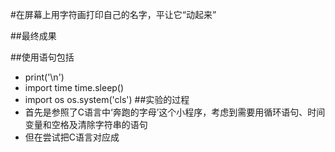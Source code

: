 #在屏幕上用字符画打印自己的名字，平让它“动起来”

##最终成果

##使用语句包括
   - print('\n')
   - import time 
         time.sleep()
   - import os
         os.system('cls')
##实验的过程
   - 首先是参照了C语言中‘奔跑的字母’这个小程序，考虑到需要用循环语句、时间变量和空格及清除字符串的语句
   - 但在尝试把C语言对应成
     
   
